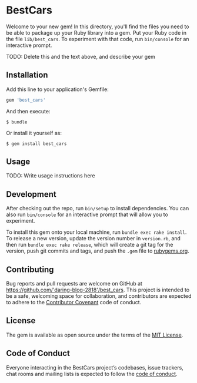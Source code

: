 # BestCars

Welcome to your new gem! In this directory, you'll find the files you need to be able to package up your Ruby library into a gem. Put your Ruby code in the file `lib/best_cars`. To experiment with that code, run `bin/console` for an interactive prompt.

TODO: Delete this and the text above, and describe your gem

## Installation

Add this line to your application's Gemfile:

```ruby
gem 'best_cars'
```

And then execute:

    $ bundle

Or install it yourself as:

    $ gem install best_cars

## Usage

TODO: Write usage instructions here

## Development

After checking out the repo, run `bin/setup` to install dependencies. You can also run `bin/console` for an interactive prompt that will allow you to experiment.

To install this gem onto your local machine, run `bundle exec rake install`. To release a new version, update the version number in `version.rb`, and then run `bundle exec rake release`, which will create a git tag for the version, push git commits and tags, and push the `.gem` file to [rubygems.org](https://rubygems.org).

## Contributing

Bug reports and pull requests are welcome on GitHub at https://github.com/'daring-blog-2818'/best_cars. This project is intended to be a safe, welcoming space for collaboration, and contributors are expected to adhere to the [Contributor Covenant](http://contributor-covenant.org) code of conduct.

## License

The gem is available as open source under the terms of the [MIT License](https://opensource.org/licenses/MIT).

## Code of Conduct

Everyone interacting in the BestCars project’s codebases, issue trackers, chat rooms and mailing lists is expected to follow the [code of conduct](https://github.com/'daring-blog-2818'/best_cars/blob/master/CODE_OF_CONDUCT.md).
